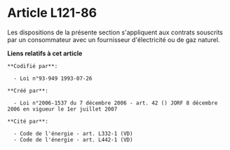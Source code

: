 # Article L121-86

Les dispositions de la présente section s'appliquent aux contrats souscrits par un consommateur avec un fournisseur
d'électricité ou de gaz naturel.

**Liens relatifs à cet article**

	**Codifié par**:

	  - Loi n°93-949 1993-07-26

	**Créé par**:

	  - Loi n°2006-1537 du 7 décembre 2006 - art. 42 () JORF 8 décembre 2006 en vigueur le 1er juillet 2007

	**Cité par**:

	  - Code de l'énergie - art. L332-1 (VD)
	  - Code de l'énergie - art. L442-1 (VD)

